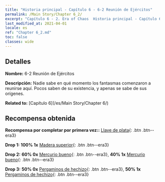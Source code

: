 ```yaml
---
title: "Historia principal - Capítulo 6 - 6-2 Reunión de Ejércitos"
permalink: /Main Story/Chapter 6_2/
excerpt: "Capítulo 6 - 2. Era of Chaos  Historia principal - Capítulo 6_2. 6-2 Reunión de Ejércitos"
last_modified_at: 2021-04-01
locale: es
ref: "Chapter 6_2.md"
toc: false
classes: wide
---
```


## Detalles

 **Nombre:** 6-2 Reunión de Ejércitos

 **Descripción:** Nadie sabe en qué momento los fantasmas comenzaron a reunirse aquí. Pocos saben de su existencia, y apenas se sabe de sus orígenes.

 **Related to:** [Capítulo 6](/es/Main Story/Chapter 6/)

## Recompensa obtenida

 **Recompensa por completar por primera vez::** [Llave de plata](/es/Items/con_693/){: .btn .btn--era3}

 **Drop 1:** **100% 1x** [Madera superior](/es/Items/mat_20/){: .btn .btn--era3}

 **Drop 2:** **60% 0x** [Mercurio bueno](/es/Items/mat_14/){: .btn .btn--era3}, **40% 1x** [Mercurio bueno](/es/Items/mat_14/){: .btn .btn--era3}

 **Drop 3:** **50% 0x** [Pergaminos de hechizo](/es/Items/con_694/){: .btn .btn--era3}, **50% 1x** [Pergaminos de hechizo](/es/Items/con_694/){: .btn .btn--era3}

